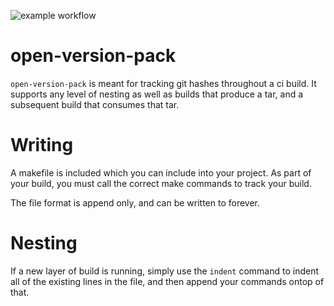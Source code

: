 ![example workflow](https://github.com/esromneb/open-version-pack/actions/workflows/build.yml/badge.svg)

# open-version-pack
`open-version-pack` is meant for tracking git hashes throughout a ci build. It supports any level of nesting as well as builds that produce a tar, and a subsequent build that consumes that tar.

# Writing
A makefile is included which you can include into your project. As part of your build, you must call the correct make commands to track your build.

The file format is append only, and can be written to forever.

# Nesting
If a new layer of build is running, simply use the `indent` command to indent all of the existing lines in the file, and then append your commands ontop of that.
